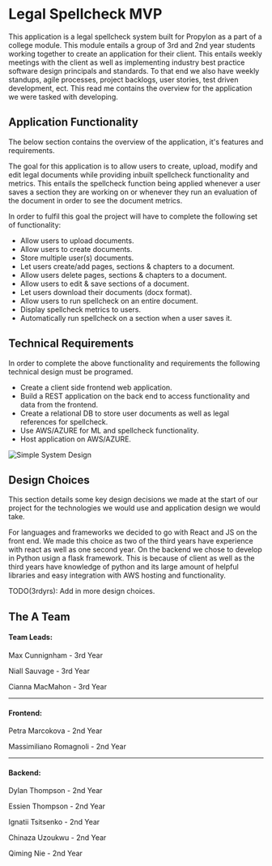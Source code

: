 # Legal Spellcheck MVP

This application is a legal spellcheck system built for Propylon as a part of a college module. This module entails a group of 3rd and 2nd year students working together to create an application for their client. This entails weekly meetings with the client as well as implementing industry best practice software design principals and standards. To that end we also have weekly standups, agile processes, project backlogs, user stories, test driven development, ect. This read me contains the overview for the application we were tasked with developing.

## Application Functionality

The below section contains the overview of the application, it's features and requirements.

The goal for this application is to allow users to create, upload, modify and edit legal documents while providing inbuilt spellcheck functionality and metrics. This entails the spellcheck function being applied whenever a user saves a section they are working on or whenever they run an evaluation of the document in order to see the document metrics.

In order to fulfil this goal the project will have to complete the following set of functionality:

* Allow users to upload documents.
* Allow users to create documents.
* Store multiple user(s) documents.
* Let users create/add pages, sections & chapters to a document.
* Allow users delete pages, sections & chapters to a document.
* Allow users to edit & save sections of a document.
* Let users download their documents (docx format).
* Allow users to run spellcheck on an entire document.
* Display spellcheck metrics to users.
* Automatically run spellcheck on a section when a user saves it.

## Technical Requirements

In order to complete the above functionality and requirements the following technical design must be programed.

* Create a client side frontend web application.
* Build a REST application on the back end to access functionality and data from the frontend.
* Create a relational DB to store user documents as well as legal references for spellcheck.
* Use AWS/AZURE for ML and spellcheck functionality.
* Host application on AWS/AZURE.

![Simple System Design](https://user-images.githubusercontent.com/78432096/215277879-ee8b72ed-71c2-4303-ab3b-032b3fc9234c.jpeg)

## Design Choices

This section details some key design decisions we made at the start of our project for the technologies we would use and application design we would take.

For languages and frameworks we decided to go with React and JS on the front end. We made this choice as two of the third years have experience with react as well as one second year. On the backend we chose to develop in Python usign a flask framework. This is because of client as well as the third years have knowledge of python and its large amount of helpful libraries and easy integration with AWS hosting and functionality.

TODO(3rdyrs): Add in more design choices.

## The A Team

#### Team Leads:

Max Cunnignham - 3rd Year 

Niall Sauvage - 3rd Year

Cianna MacMahon - 3rd Year

---
#### Frontend:

Petra Marcokova - 2nd Year

Massimiliano Romagnoli - 2nd Year

---
#### Backend:

Dylan Thompson - 2nd Year

Essien Thompson - 2nd Year

Ignatii Tsitsenko - 2nd Year

Chinaza Uzoukwu - 2nd Year

Qiming Nie - 2nd Year

